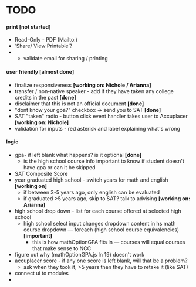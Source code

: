 # TODO

#### print **[not started]**
* Read-Only - PDF (Mailto:)
* ‘Share/ View Printable’?
* * validate email for sharing / printing

#### user friendly **[almost done]**
* finalize responsiveness **[working on: Nichole / Arianna]**
* transfer / non-native speaker - add if they have taken any college credits in the past **[done]**
* disclaimer that this is not an official document **[done]**
* "dont know your gpa?" checkbox -> send you to SAT **[done]**
* SAT "taken" radio - button click event handler takes user to Accuplacer **[working on: Nichole]**
* validation for inputs - red asterisk and label explaining what's wrong

#### logic
* gpa- if left blank what happens? is it optional **[done]**
	* is the high school course info important to know if student doesn't have gpa or can it be skipped
* SAT Composite Score
* year graduated high school - switch years for math and english **[working on]**
	* if between 3-5 years ago, only english can be evaluated
	* if graduated >5 years ago, skip to SAT? talk to advising **[working on: Arianna]**
* high school drop down - list for each course offered at selected high school
	* high school select input changes dropdown content in hs math course dropdown — foreach (high school course equivalencies) **[important]**
		* this is how mathOptionGPA fits in — courses will equal courses that make sense to NCC
* figure out why (mathOptionGPA.js ln 19) doesn't work
* accuplacer score - if any one score is left blank, will that be a problem?
	* ask when they took it, >5 years then they have to retake it (like SAT)
* connect ui to modules
* 